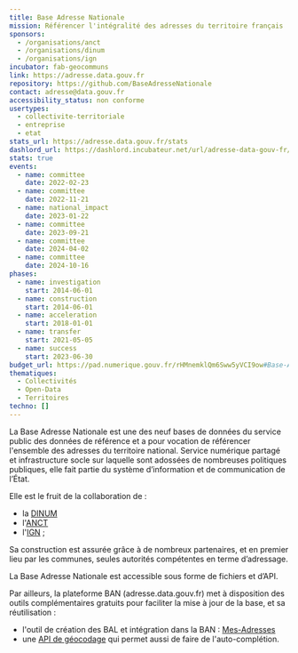 ```yaml
---
title: Base Adresse Nationale
mission: Référencer l'intégralité des adresses du territoire français
sponsors:
  - /organisations/anct
  - /organisations/dinum
  - /organisations/ign
incubator: fab-geocommuns
link: https://adresse.data.gouv.fr
repository: https://github.com/BaseAdresseNationale
contact: adresse@data.gouv.fr
accessibility_status: non conforme
usertypes:
  - collectivite-territoriale
  - entreprise
  - etat
stats_url: https://adresse.data.gouv.fr/stats
dashlord_url: https://dashlord.incubateur.net/url/adresse-data-gouv-fr/
stats: true
events:
  - name: committee
    date: 2022-02-23
  - name: committee
    date: 2022-11-21
  - name: national_impact
    date: 2023-01-22
  - name: committee
    date: 2023-09-21
  - name: committee
    date: 2024-04-02
  - name: committee
    date: 2024-10-16
phases:
  - name: investigation
    start: 2014-06-01
  - name: construction
    start: 2014-06-01
  - name: acceleration
    start: 2018-01-01
  - name: transfer
    start: 2021-05-05
  - name: success
    start: 2023-06-30
budget_url: https://pad.numerique.gouv.fr/rHMnemklQm6Sww5yVCI9ow#Base-Adresse-Nationale
thematiques:
  - Collectivités
  - Open-Data
  - Territoires
techno: []
---
```

La Base Adresse Nationale est une des neuf bases de données du service public des données de référence et a pour vocation de référencer l'ensemble des adresses du territoire national. Service numérique partagé et infrastructure socle sur laquelle sont adossées de nombreuses politiques publiques, elle fait partie du système d’information et de communication de l’État.

Elle est le fruit de la collaboration de :

- la [DINUM](https://www.numerique.gouv.fr/)
- l'[ANCT](https://agence-cohesion-territoires.gouv.fr/)
- l'[IGN](http://www.ign.fr/) ;


Sa construction est assurée grâce à de nombreux partenaires, et en premier lieu par les communes, seules autorités compétentes en terme d’adressage.

La Base Adresse Nationale est accessible sous forme de fichiers et d’API.

Par ailleurs, la plateforme BAN (adresse.data.gouv.fr) met à disposition des outils complémentaires gratuits pour faciliter la mise à jour de la base, et sa réutilisation :

- l'outil de création des BAL et intégration  dans la BAN : [Mes-Adresses](https://mes-adresses.data.gouv.fr/)
- une [API de géocodage](https://api.gouv.fr/api/base-adresse-nationale.html) qui permet aussi de faire de l'auto-complétion.

